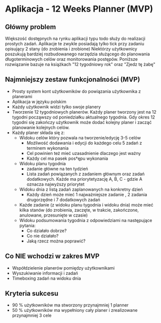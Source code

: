 # Aplikacja - 12 Weeks Planner (MVP)

## Główny problem
Większość dostępnych na rynku aplikacji typu todo służy do realizacji
prostych zadań. Aplikacje te zwykle posiadają tylko tick przy zadaniu opisujący 2 stany (do zrobienia i zrobione)
Niektórzy użytkownicy poszukują bardziej rozbudowanego narzędzia służącego do planowania długoterminowych celów
oraz monitorowania postępów.
Poniższe rozwiązanie bazuje na książkach "12 tygodniowy rok" oraz "Zjedz tę żabę"


## Najmniejszy zestaw funkcjonalności (MVP)
- Prosty system kont użytkowników do powiązania użytkownika z planerami
- Aplikacja w języku polskim
- Każdy użytkownik widzi tylko swoje planery
- Tworzenie 12 tygodniowych planerów. Każdy planer tworzony jest na 12 tygodni
począwszy od poniedziałku aktualnego tygodnia. Gdy okres 12 tygodni się zakończy
użytkownik może dodać kolejny planer i zacząć planowanie kolejnych celów.
- Każdy planer składa się z:
  - Widoku celów który pozwala na tworzenie/edycję 3-5 celów
    - Możliwość dodawania i edycji do każdego celu 5 zadań z terminem wykonania 
    - Cel powinien też mieć uzasadnienie dlaczego jest ważny
    - Każdy cel ma pasek pos†ępu wykonania 
  - Widoku planu tygodnia
    - zadanie główne na ten tydzień
    - Lista zadań powiązanych z zadaniem głównym oraz zadań dodatkowych. Każde ma priorytetyzację A, B, C - gdzie A oznacza najwyższy priorytet
  - Widoku dnia z listą zadań zaplanowanych na konkretny dzień
    - Każdy dzień może mieć 1 najważniejsze zadanie , 2 zadania drugorzędne i 7 dodatkowych zadań
  - Każde zadanie (z widoku planu tygodnia i widoku dnia) może mieć kilka stanów (do zrobienia, zaczęte, w trakcie, zakończone, anulowane, przesunięte w czasie)
  - Widoku podsumowania tygodnia z odpowiedziami na następujące pytania:
    - Co działało dobrze?
    - Co nie działało?
    - Jaką rzecz można poprawić?


## Co NIE wchodzi w zakres MVP
- Współdzielenie planerów pomiędzy użytkownikami
- Wyszukiwanie informacji i zadań
- Timeboxing zadań na widoku dnia


## Kryteria sukcesu
- 90 % użytkowników ma stworzony przynajmniej 1 planner
- 50 % użytkowników ma wypełniony cały planer i zrealizowane przynajmniej 3 cele